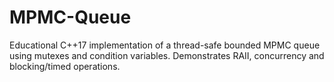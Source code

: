# MPMC-Queue
Educational C++17 implementation of a thread-safe bounded MPMC queue using mutexes and condition variables. Demonstrates RAII, concurrency and blocking/timed operations.
